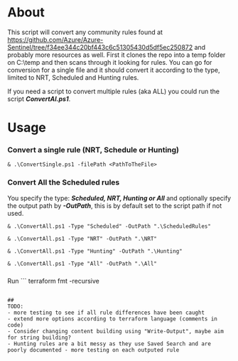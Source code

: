 # About
This script will convert any community rules found at https://github.com/Azure/Azure-Sentinel/tree/f34ee344c20bf443c6c51305430d5df5ec250872 and probably more resources as well.
First it clones the repo into a temp folder on C:\temp and then scans through it looking for rules. You can go for conversion for a single file and it should convert it according to the type, limited to NRT, Scheduled and Hunting rules.

If you need a script to convert multiple rules (aka ALL) you could run the script ***ConvertAl.ps1***.

# Usage

### Convert a single rule (NRT, Schedule or Hunting)
```
& .\ConvertSingle.ps1 -filePath <PathToTheFile>
```

### Convert All the Scheduled rules
You specify the type: ***Scheduled, NRT, Hunting or All*** and optionally specify the output path by ***-OutPath***, this is by default set to the script path if not used.
```
& .\ConvertAll.ps1 -Type "Scheduled" -OutPath ".\ScheduledRules"
```

```
& .\ConvertAll.ps1 -Type "NRT" -OutPath ".\NRT"
```

```
& .\ConvertAll.ps1 -Type "Hunting" -OutPath ".\Hunting"
```

```
& .\ConvertAll.ps1 -Type "All" -OutPath ".\All"
```

###
Run ```
terraform fmt -recursive
```

## 
TODO: 
- more testing to see if all rule differences have been caught
- extend more options according to terraform language (comments in code)
- Consider changing content building using "Write-Output", maybe aim for string building?
- Hunting rules are a bit messy as they use Saved Search and are poorly documented - more testing on each outputed rule
